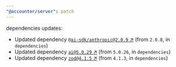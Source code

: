 ```yaml
---
"@accounter/server": patch
---
```

dependencies updates:
  - Updated dependency [`@ai-sdk/anthropic@2.0.9` ↗︎](https://www.npmjs.com/package/@ai-sdk/anthropic/v/2.0.9) (from `2.0.8`, in `dependencies`)
  - Updated dependency [`ai@5.0.29` ↗︎](https://www.npmjs.com/package/ai/v/5.0.29) (from `5.0.26`, in `dependencies`)
  - Updated dependency [`zod@4.1.5` ↗︎](https://www.npmjs.com/package/zod/v/4.1.5) (from `4.1.3`, in `dependencies`)
